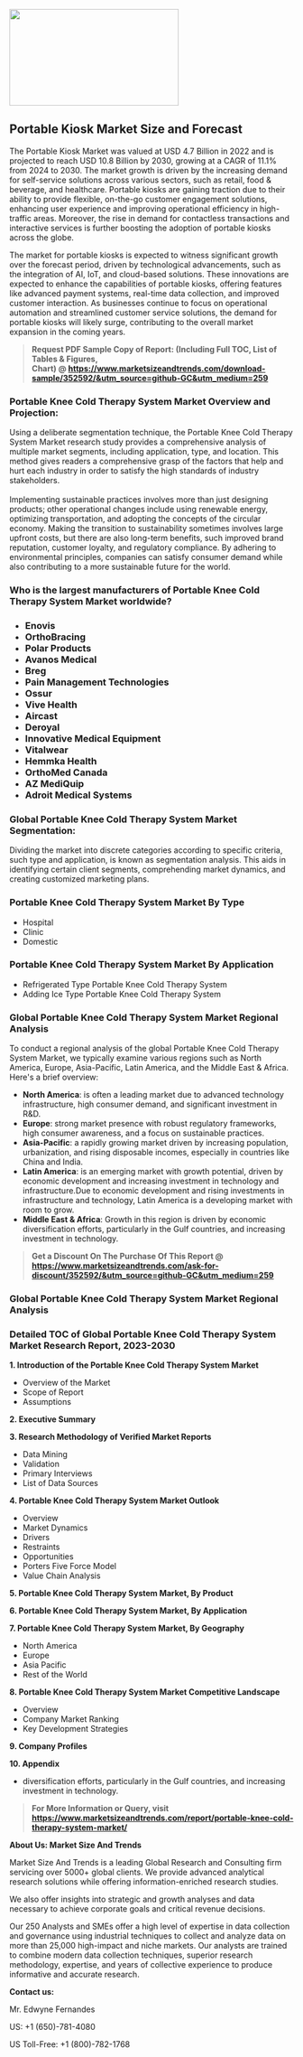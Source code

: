 <p><img class="alignnone size-medium wp-image-20088" src="https://ffe5etoiles.com/wp-content/uploads/2024/12/MST1-300x171.png" alt="" width="300" height="171" /></p><h2>Portable Kiosk Market Size and Forecast</h2><p>The Portable Kiosk Market was valued at USD 4.7 Billion in 2022 and is projected to reach USD 10.8 Billion by 2030, growing at a CAGR of 11.1% from 2024 to 2030. The market growth is driven by the increasing demand for self-service solutions across various sectors, such as retail, food & beverage, and healthcare. Portable kiosks are gaining traction due to their ability to provide flexible, on-the-go customer engagement solutions, enhancing user experience and improving operational efficiency in high-traffic areas. Moreover, the rise in demand for contactless transactions and interactive services is further boosting the adoption of portable kiosks across the globe.</p><p>The market for portable kiosks is expected to witness significant growth over the forecast period, driven by technological advancements, such as the integration of AI, IoT, and cloud-based solutions. These innovations are expected to enhance the capabilities of portable kiosks, offering features like advanced payment systems, real-time data collection, and improved customer interaction. As businesses continue to focus on operational automation and streamlined customer service solutions, the demand for portable kiosks will likely surge, contributing to the overall market expansion in the coming years.</p></p><blockquote id="" class=""><strong>Request PDF Sample Copy of Report: (Including Full TOC, List of Tables &amp; Figures, Chart)&nbsp;@&nbsp;<strong><a href="https://www.marketsizeandtrends.com/download-sample/352592/&utm_source=github-GC&utm_medium=259" target="_blank">https://www.marketsizeandtrends.com/download-sample/352592/&utm_source=github-GC&utm_medium=259</a></strong></strong></blockquote><h3 id="" class="">Portable Knee Cold Therapy System Market&nbsp;Overview and Projection:</h3><p id="" class="">Using a deliberate segmentation technique, the Portable Knee Cold Therapy System Market research study provides a comprehensive analysis of multiple market segments, including application, type, and location. This method gives readers a comprehensive grasp of the factors that help and hurt each industry in order to satisfy the high standards of industry stakeholders. <br /> <br />Implementing sustainable practices involves more than just designing products; other operational changes include using renewable energy, optimizing transportation, and adopting the concepts of the circular economy. Making the transition to sustainability sometimes involves large upfront costs, but there are also long-term benefits, such improved brand reputation, customer loyalty, and regulatory compliance. By adhering to environmental principles, companies can satisfy consumer demand while also contributing to a more sustainable future for the world.</p><h3 id="" class="">Who is the largest manufacturers of&nbsp;Portable Knee Cold Therapy System Market worldwide?</h3><h3 class=""><p><ul><li>Enovis </li><li> OrthoBracing </li><li> Polar Products </li><li> Avanos Medical </li><li> Breg </li><li> Pain Management Technologies </li><li> Ossur </li><li> Vive Health </li><li> Aircast </li><li> Deroyal </li><li> Innovative Medical Equipment </li><li> Vitalwear </li><li> Hemmka Health </li><li> OrthoMed Canada </li><li> AZ MediQuip </li><li> Adroit Medical Systems</li></ul></p></h3><h3 id="" class="">Global&nbsp;Portable Knee Cold Therapy System Market Segmentation:</h3><p id="" class="">Dividing the market into discrete categories according to specific criteria, such type and application, is known as segmentation analysis. This aids in identifying certain client segments, comprehending market dynamics, and creating customized marketing plans.</p><h3 id="" class="">Portable Knee Cold Therapy System Market&nbsp;By Type</h3><p><p><ul><li>Hospital</li><li> Clinic</li><li> Domestic</p></li></ul></p></p><h3 id="" class="">Portable Knee Cold Therapy System Market&nbsp;By Application</h3><p class=""><p><ul><li>Refrigerated Type Portable Knee Cold Therapy System</li><li> Adding Ice Type Portable Knee Cold Therapy System</li></ul></p></p><h3 id="" class="">Global Portable Knee Cold Therapy System Market Regional Analysis</h3><p id="" class="">To conduct a regional analysis of the global Portable Knee Cold Therapy System Market, we typically examine various regions such as North America, Europe, Asia-Pacific, Latin America, and the Middle East &amp; Africa. Here's a brief overview:</p><ul><li><strong>North America</strong>: is often a leading market due to advanced technology infrastructure, high consumer demand, and significant investment in R&amp;D.</li><li><strong>Europe</strong>: strong market presence with robust regulatory frameworks, high consumer awareness, and a focus on sustainable practices.</li><li><strong>Asia-Pacific</strong>: a rapidly growing market driven by increasing population, urbanization, and rising disposable incomes, especially in countries like China and India.</li><li><strong>Latin America</strong>: is an emerging market with growth potential, driven by economic development and increasing investment in technology and infrastructure.Due to economic development and rising investments in infrastructure and technology, Latin America is a developing market with room to grow.</li><li><strong>Middle East &amp; Africa</strong>: Growth in this region is driven by economic diversification efforts, particularly in the Gulf countries, and increasing investment in technology.</li></ul><blockquote id="" class=""><strong>Get a Discount On The Purchase Of This Report @ <strong><a href="https://www.marketsizeandtrends.com/ask-for-discount/352592/&utm_source=github-GC&utm_medium=259" target="_blank">https://www.marketsizeandtrends.com/ask-for-discount/352592/&utm_source=github-GC&utm_medium=259</a></strong></strong></blockquote><h3 id="" class="">Global Portable Knee Cold Therapy System Market Regional Analysis</h3><h3 id="" class="">Detailed TOC of Global Portable Knee Cold Therapy System Market Research Report, 2023-2030</h3><p id="" class=""><strong>1. Introduction of the Portable Knee Cold Therapy System Market</strong></p><ul><li>Overview of the Market</li><li>Scope of Report</li><li>Assumptions</li></ul><p id="" class=""><strong>2. Executive Summary</strong></p><p id="" class=""><strong>3. Research Methodology of Verified Market Reports</strong></p><ul><li>Data Mining</li><li>Validation</li><li>Primary Interviews</li><li>List of Data Sources</li></ul><p id="" class=""><strong>4. Portable Knee Cold Therapy System Market Outlook</strong></p><ul><li>Overview</li><li>Market Dynamics</li><li>Drivers</li><li>Restraints</li><li>Opportunities</li><li>Porters Five Force Model</li><li>Value Chain Analysis</li></ul><p id="" class=""><strong>5. Portable Knee Cold Therapy System Market, By Product</strong></p><p id="" class=""><strong>6. Portable Knee Cold Therapy System Market, By Application</strong></p><p id="" class=""><strong>7. Portable Knee Cold Therapy System Market, By Geography</strong></p><ul><li>North America</li><li>Europe</li><li>Asia Pacific</li><li>Rest of the World</li></ul><p id="" class=""><strong>8. Portable Knee Cold Therapy System Market Competitive Landscape</strong></p><ul><li>Overview</li><li>Company Market Ranking</li><li>Key Development Strategies</li></ul><p id="" class=""><strong>9. Company Profiles</strong></p><p id="" class=""><strong>10. Appendix</strong></p><ul><li>diversification efforts, particularly in the Gulf countries, and increasing investment in technology.</li></ul><blockquote id="" class=""><strong>For More Information or Query, visit <strong><strong><a href="https://www.marketsizeandtrends.com/report/portable-knee-cold-therapy-system-market/" target="_blank">https://www.marketsizeandtrends.com/report/portable-knee-cold-therapy-system-market/</a></strong></strong></strong></blockquote><p id="" class=""><strong>About Us: Market Size And Trends</strong></p><p id="" class="">Market Size And Trends is a leading Global Research and Consulting firm servicing over 5000+ global clients. We provide advanced analytical research solutions while offering information-enriched research studies.</p><p id="" class="">We also offer insights into strategic and growth analyses and data necessary to achieve corporate goals and critical revenue decisions.</p><p id="" class="">Our 250 Analysts and SMEs offer a high level of expertise in data collection and governance using industrial techniques to collect and analyze data on more than 25,000 high-impact and niche markets. Our analysts are trained to combine modern data collection techniques, superior research methodology, expertise, and years of collective experience to produce informative and accurate research.</p><p id="" class=""><strong>Contact us:</strong></p><p id="" class="">Mr. Edwyne Fernandes</p><p id="" class="">US: +1 (650)-781-4080</p><p id="" class="">US Toll-Free: +1 (800)-782-1768</p>
